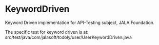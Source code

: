 # KeywordDriven
Keyword Driven implementation for API-Testing subject, JALA Foundation.

The specific test for keyword driven is at: src/test/java/com/jalasoft/todoly/user/UserKeywordDriven.java
